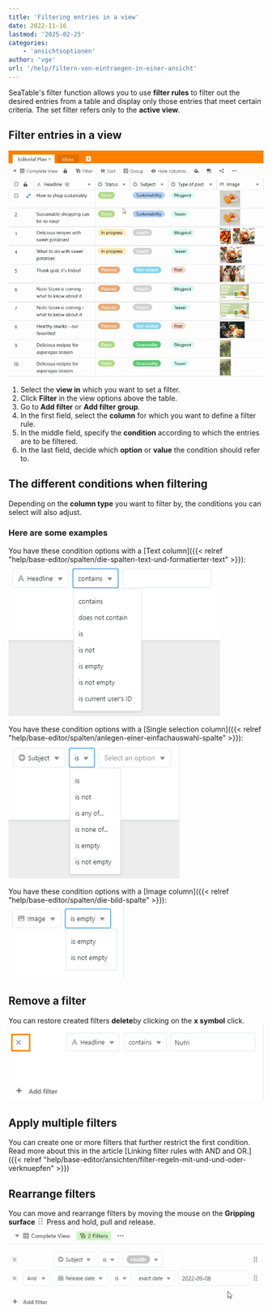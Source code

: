 ```yaml
---
title: 'Filtering entries in a view'
date: 2022-11-16
lastmod: '2025-02-25'
categories:
    - 'ansichtsoptionen'
author: 'vge'
url: '/help/filtern-von-eintraegen-in-einer-ansicht'
---
```


SeaTable's filter function allows you to use **filter rules** to filter out the desired entries from a table and display only those entries that meet certain criteria. The set filter refers only to the **active view**.

## Filter entries in a view

![Filter entries](images/Filtern-von-Eintraegen-1.gif)

1. Select the **view in** which you want to set a filter.
2. Click **Filter** in the view options above the table.
3. Go to **Add filter** or **Add filter group**.
4. In the first field, select the **column** for which you want to define a filter rule.
5. In the middle field, specify the **condition** according to which the entries are to be filtered.
6. In the last field, decide which **option** or **value** the condition should refer to.

## The different conditions when filtering

Depending on the **column type** you want to filter by, the conditions you can select will also adjust.

### Here are some examples

You have these condition options with a [Text column]({{< relref "help/base-editor/spalten/die-spalten-text-und-formatierter-text" >}}):  
![Filter text column](images/filtern-von-eintraegen-5.png)

You have these condition options with a [Single selection column]({{< relref "help/base-editor/spalten/anlegen-einer-einfachauswahl-spalte" >}}):  
![Filter single selection column](images/filtern-von-eintraegen-6.png)

You have these condition options with a [Image column]({{< relref "help/base-editor/spalten/die-bild-spalte" >}}):  
![Filter image column](images/filtern-von-eintraegen-7.png)

## Remove a filter

You can restore created filters **delete**by clicking on the **x symbol** click.  
![Removing a filter of a view](images/filtern-von-eintraegen.png)

## Apply multiple filters

You can create one or more filters that further restrict the first condition. Read more about this in the article [Linking filter rules with AND and OR.]({{< relref "help/base-editor/ansichten/filter-regeln-mit-und-und-oder-verknuepfen" >}})

## Rearrange filters

You can move and rearrange filters by moving the mouse on the **Gripping surface** ![Icon for moving elements](images/move-icon.png) Press and hold, pull and release.  
![Filter entries sort](images/Filtern-von-Eintraegen-2.gif)
